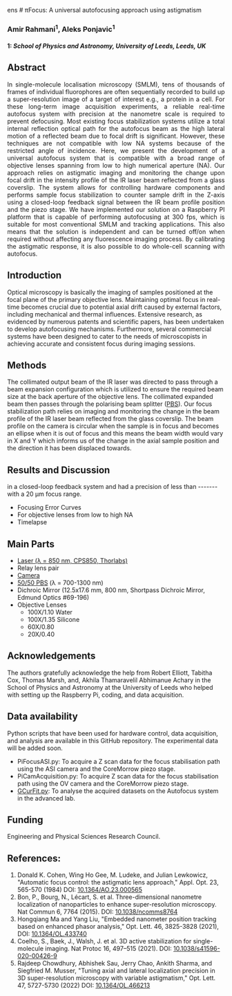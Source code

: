 ens # πFocus: A universal autofocusing approach using astigmatism

### Amir Rahmani<sup>1</sup>, Aleks Ponjavic<sup>1</sup>
#### 1: *School of Physics and Astronomy, University of Leeds, Leeds, UK*

## Abstract
<p align="justify">
In single-molecule localisation microscopy (SMLM), tens of thousands of frames of individual fluorophores are often sequentially recorded to build up a super-resolution image of a target of interest e.g., a protein in a cell. For these long-term image acquisition experiments, a reliable real-time autofocus system with precision at the nanometre scale is required to prevent defocusing. Most existing focus stabilization systems utilize a total internal reflection optical path for the autofocus beam as the high lateral motion of a reflected beam due to focal drift is significant. However, these techniques are not compatible with low NA systems because of the restricted angle of incidence. Here, we present the development of a universal autofocus system that is compatible with a broad range of objective lenses spanning from low to high numerical aperture (NA). Our approach relies on astigmatic imaging and monitoring the change upon focal drift in the intensity profile of the IR laser beam reflected from a glass coverslip. The system allows for controlling hardware components and performs sample focus stabilization to counter sample drift in the Z-axis using a closed-loop feedback signal between the IR beam profile position and the piezo stage. We have implemented our solution on a Raspberry PI platform that is capable of performing autofocusing at 300 fps, which is suitable for most conventional SMLM and tracking applications. This also means that the solution is independent and can be turned off/on when required without affecting any fluorescence imaging process. By calibrating the astigmatic response, it is also possible to do whole-cell scanning with autofocus.  
</p>

## Introduction
Optical microscopy is basically the imaging of samples positioned at the focal plane of the primary objective lens. Maintaining optimal focus in real-time becomes crucial due to potential axial drift caused by external factors, including mechanical and thermal influences. Extensive research, as evidenced by numerous patents and scientific papers, has been undertaken to develop autofocusing mechanisms. Furthermore, several commercial systems have been designed to cater to the needs of microscopists in achieving accurate and consistent focus during imaging sessions.

## Methods
The collimated output beam of the IR laser was directed to pass through a beam expansion configuration which is utilized to ensure the required beam size at the back aperture of the objective lens. The collimated expanded beam then passes through the polarising beam splitter ([PBS](https://www.thorlabs.com/thorproduct.cfm?partnumber=CCM1-PBS255/M)). Our focus stabilization path relies on imaging and monitoring the change in the beam profile of the IR laser beam reflected from the glass coverslip. The beam profile on the camera is circular when the sample is in focus and becomes an ellipse when it is out of focus and this means the beam width would vary in X and Y which informs us of the change in the axial sample position and the direction it has been displaced towards. 

## Results and Discussion
in a closed-loop feedback system and had a precision of less than ------- with a 20 µm focus range.
  * Focusing Error Curves
  * For objective lenses from low to high NA
  * Timelapse 

## Main Parts
  * [Laser (λ = 850 nm, CPS850, Thorlabs)](https://www.thorlabs.com/thorproduct.cfm?partnumber=CPS850)
  * Relay lens pair
  * [Camera](https://www.raspberrypi.com/products/raspberry-pi-high-quality-camera/)
  * [50/50 PBS](https://www.thorlabs.com/thorproduct.cfm?partnumber=CCM1-PBS255/M) (λ = 700-1300 nm)
  * Dichroic Mirror (12.5x17.6 mm, 800 nm, Shortpass Dichroic Mirror,	Edmund Optics	#69-196)
  * Objective Lenses
    - 100X/1.10 Water
    - 100X/1.35 Silicone
    - 60X/0.80
    - 20X/0.40 

## Acknowledgements
The authors gratefully acknowledge the help from Robert Elliott, Tabitha Cox, Thomas Marsh, and, Akhila Thamaravelil Abhimanue Achary in the School of Physics and Astronomy at the University of Leeds who helped with setting up the Raspberry Pi, coding, and data acquisition.

## Data availability
Python scripts that have been used for hardware control, data acquisition, and analysis are available in this GitHub repository. The experimental data will be added soon. 
  * PiFocusASI.py: To acquire a Z scan data for the focus stabilisation path using the ASI camera and the CoreMorrow piezo stage. 
  * PiCamAcquisition.py: To acquire Z scan data for the focus stabilisation path using the OV camera and the CoreMorrow piezo stage.
  * [GCurFit.py](https://github.com/AmirSTORMic/PiFocus/master/GCurFit.py): To analyse the acquired datasets on the Autofocus system in the advanced lab. 
## Funding
Engineering and Physical Sciences Research Council.

## References:
  
  1. Donald K. Cohen, Wing Ho Gee, M. Ludeke, and Julian Lewkowicz, "Automatic focus control: the astigmatic lens approach," Appl. Opt. 23, 565-570 (1984) DOI: [10.1364/AO.23.000565](https://doi.org/10.1364/AO.23.000565)
  2. Bon, P., Bourg, N., Lécart, S. et al. Three-dimensional nanometre localization of nanoparticles to enhance super-resolution microscopy. Nat Commun 6, 7764 (2015). DOI: [10.1038/ncomms8764](https://doi.org/10.1038/ncomms8764)
  3. Hongqiang Ma and Yang Liu, "Embedded nanometer position tracking based on enhanced phasor analysis," Opt. Lett. 46, 3825-3828 (2021), DOI: [10.1364/OL.433740](https://doi.org/10.1364/OL.433740)
  4. Coelho, S., Baek, J., Walsh, J. et al. 3D active stabilization for single-molecule imaging. Nat Protoc 16, 497–515 (2021). DOI: [10.1038/s41596-020-00426-9](https://doi.org/10.1038/s41596-020-00426-9)
  5. Rajdeep Chowdhury, Abhishek Sau, Jerry Chao, Ankith Sharma, and Siegfried M. Musser, "Tuning axial and lateral localization precision in 3D super-resolution microscopy with variable astigmatism," Opt. Lett. 47, 5727-5730 (2022) DOI: [10.1364/OL.466213](https://doi.org/10.1364/OL.466213)
